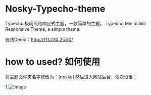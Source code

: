 # Nosky-Typecho-theme
Typecho 极简风格响应式主题，一款简单的主题。 Typecho Minimalist Responsive Theme, a simple theme.

在线Demo：http://111.230.25.50/

# how to used? 如何使用
将主题文件夹名字修改为：[nosky] 
然后进入网站后台，依次设置：

1.![image](https://github.com/Inon1y/Nosky-Typecho-theme/assets/91359128/16e664db-97a8-47df-ab0b-e3d73617ee53)
